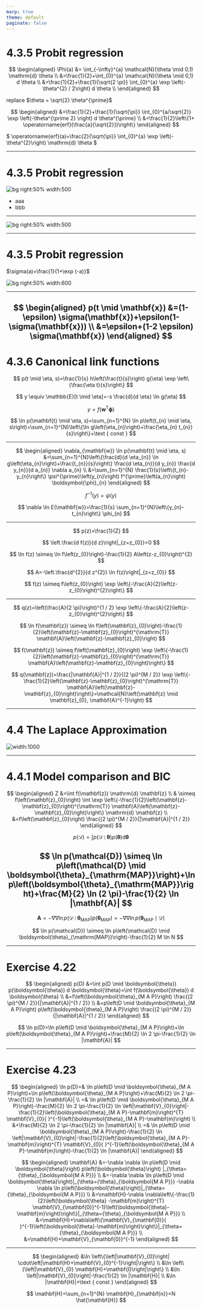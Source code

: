 ```yaml
---
marp: true
theme: default
paginate: false
---
```

 
# 4.3.5 Probit regression

$$
\begin{aligned}
\Phi(a) &= \int_{-\infty}^{a} \mathcal{N}(\theta \mid 0,1) \mathrm{d} \theta \\
&=\frac{1}{2}+\int_{0}^{a} \mathcal{N}(\theta \mid 0,1) d \theta \\
&=\frac{1}{2}+\frac{1}{\sqrt{2 \pi}} \int_{0}^{a} \exp \left(-\theta^{2} / 2\right) d \theta \\
\end{aligned}
$$

replace $\theta = \sqrt{2} \theta^{\prime}$

$$
\begin{aligned}
&=\frac{1}{2}+\frac{1}{\sqrt{\pi}} \int_{0}^{a/\sqrt{2}} \exp \left(-\theta^{\prime 2} \right) d \theta^{\prime} \\
&=\frac{1}{2}\left\{1+ \operatorname{erf}(\frac{a}{\sqrt{2}})\right\}
\end{aligned}
$$



$
\operatorname{erf}(a)=\frac{2}{\sqrt{\pi}} \int_{0}^{a} \exp \left(-\theta^{2}\right) \mathrm{d} \theta
$

---
# 4.3.5 Probit regression


![bg right:50% width:500](./image/fig_4.13.png)
- aaa
- bbb


---
![bg right:50% width:500](./image/fig_4.13.png)


---

# 4.3.5 Probit regression
$\sigma(a)=\frac{1}{1+\exp (-a)}$

![bg right:50% width:600](./image/fig_4.9.png)



---

$$
\begin{aligned}
p(t \mid \mathbf{x}) &=(1-\epsilon) \sigma(\mathbf{x})+\epsilon(1-\sigma(\mathbf{x})) \\
&=\epsilon+(1-2 \epsilon) \sigma(\mathbf{x})
\end{aligned}
$$
---

# 4.3.6 Canonical link functions

$$
p(t \mid \eta, s)=\frac{1}{s} h\left(\frac{t}{s}\right) g(\eta) \exp \left\{\frac{\eta t}{s}\right\}
$$

$$
y \equiv \mathbb{E}[t \mid \eta]=-s \frac{d}{d \eta} \ln g(\eta)
$$

$$
y=f\left(\mathbf{w}^{\mathrm{T}} \boldsymbol{\phi}\right)
$$

$$
\ln p(\mathbf{t} \mid \eta, s)=\sum_{n=1}^{N} \ln p\left(t_{n} \mid \eta, s\right)=\sum_{n=1}^{N}\left\{\ln g\left(\eta_{n}\right)+\frac{\eta_{n} t_{n}}{s}\right\}+\text { const }
$$

---

$$
\begin{aligned}
\nabla_{\mathbf{w}} \ln p(\mathbf{t} \mid \eta, s) &=\sum_{n=1}^{N}\left\{\frac{d}{d \eta_{n}} \ln g\left(\eta_{n}\right)+\frac{t_{n}}{s}\right\} \frac{d \eta_{n}}{d y_{n}} \frac{d y_{n}}{d a_{n}} \nabla a_{n} \\
&=\sum_{n=1}^{N} \frac{1}{s}\left\{t_{n}-y_{n}\right\} \psi^{\prime}\left(y_{n}\right) f^{\prime}\left(a_{n}\right) \boldsymbol{\phi}_{n}
\end{aligned}
$$

$$
f^{-1}(y)=\psi(y)
$$

$$
\nabla \ln E(\mathbf{w})=\frac{1}{s} \sum_{n=1}^{N}\left\{y_{n}-t_{n}\right\} \phi_{n}
$$

---



$$
p(z)=\frac{1}{Z}
$$

$$
\left.\frac{d f(z)}{d z}\right|_{z=z_{0}}=0
$$

$$
\ln f(z) \simeq \ln f\left(z_{0}\right)-\frac{1}{2} A\left(z-z_{0}\right)^{2}
$$

$$
A=-\left.\frac{d^{2}}{d z^{2}} \ln f(z)\right|_{z=z_{0}}
$$


$$
f(z) \simeq f\left(z_{0}\right) \exp \left\{-\frac{A}{2}\left(z-z_{0}\right)^{2}\right\}
$$

---
$$
q(z)=\left(\frac{A}{2 \pi}\right)^{1 / 2} \exp \left\{-\frac{A}{2}\left(z-z_{0}\right)^{2}\right\}
$$

$$
\ln f(\mathbf{z}) \simeq \ln f\left(\mathbf{z}_{0}\right)-\frac{1}{2}\left(\mathbf{z}-\mathbf{z}_{0}\right)^{\mathrm{T}} \mathbf{A}\left(\mathbf{z}-\mathbf{z}_{0}\right)
$$

$$
f(\mathbf{z}) \simeq f\left(\mathbf{z}_{0}\right) \exp \left\{-\frac{1}{2}\left(\mathbf{z}-\mathbf{z}_{0}\right)^{\mathrm{T}} \mathbf{A}\left(\mathbf{z}-\mathbf{z}_{0}\right)\right\}
$$

$$
q(\mathbf{z})=\frac{|\mathbf{A}|^{1 / 2}}{(2 \pi)^{M / 2}} \exp \left\{-\frac{1}{2}\left(\mathbf{z}-\mathbf{z}_{0}\right)^{\mathrm{T}} \mathbf{A}\left(\mathbf{z}-\mathbf{z}_{0}\right)\right\}=\mathcal{N}\left(\mathbf{z} \mid \mathbf{z}_{0}, \mathbf{A}^{-1}\right)
$$

---
# 4.4 The Laplace Approximation

![width:1000](./image/fig_4.14.png)

---
# 4.4.1 Model comparison and BIC

$$
\begin{aligned}
Z &=\int f(\mathbf{z}) \mathrm{d} \mathbf{z} \\
& \simeq f\left(\mathbf{z}_{0}\right) \int \exp \left\{-\frac{1}{2}\left(\mathbf{z}-\mathbf{z}_{0}\right)^{\mathrm{T}} \mathbf{A}\left(\mathbf{z}-\mathbf{z}_{0}\right)\right\} \mathrm{d} \mathbf{z} \\
&=f\left(\mathbf{z}_{0}\right) \frac{(2 \pi)^{M / 2}}{|\mathbf{A}|^{1 / 2}}
\end{aligned}
$$

$$
p(\mathcal{D})=\int p(\mathcal{D} \mid \boldsymbol{\theta}) p(\boldsymbol{\theta}) \mathrm{d} \boldsymbol{\theta}
$$

$$
\ln p(\mathcal{D}) \simeq \ln p\left(\mathcal{D} \mid \boldsymbol{\theta}_{\mathrm{MAP}}\right)+\ln p\left(\boldsymbol{\theta}_{\mathrm{MAP}}\right)+\frac{M}{2} \ln (2 \pi)-\frac{1}{2} \ln |\mathbf{A}|
$$
---
$$
\mathbf{A}=-\nabla \nabla \ln p\left(\mathcal{D} \mid \boldsymbol{\theta}_{\mathrm{MAP}}\right) p\left(\boldsymbol{\theta}_{\mathrm{MAP}}\right)=-\nabla \nabla \ln p\left(\boldsymbol{\theta}_{\mathrm{MAP}} \mid \mathcal{D}\right)
$$

$$
\ln p(\mathcal{D}) \simeq \ln p\left(\mathcal{D} \mid \boldsymbol{\theta}_{\mathrm{MAP}}\right)-\frac{1}{2} M \ln N
$$

---
# Exercise 4.22


$$
\begin{aligned}
p(D) &=\int p(D \mid \boldsymbol{\theta}) p(\boldsymbol{\theta}) d \boldsymbol{\theta}=\int f(\boldsymbol{\theta}) d \boldsymbol{\theta} \\
&=f\left(\boldsymbol{\theta}_{M A P}\right) \frac{(2 \pi)^{M / 2}}{|\mathbf{A}|^{1 / 2}} \\
&=p\left(D \mid \boldsymbol{\theta}_{M A P}\right) p\left(\boldsymbol{\theta}_{M A P}\right) \frac{(2 \pi)^{M / 2}}{|\mathbf{A}|^{1 / 2}}
\end{aligned}
$$

$$
\ln p(D)=\ln p\left(D \mid \boldsymbol{\theta}_{M A P}\right)+\ln p\left(\boldsymbol{\theta}_{M A P}\right)+\frac{M}{2} \ln 2 \pi-\frac{1}{2} \ln |\mathbf{A}|
$$

---
# Exercise 4.23

$$
\begin{aligned}
\ln p(D)=& \ln p\left(D \mid \boldsymbol{\theta}_{M A P}\right)+\ln p\left(\boldsymbol{\theta}_{M A P}\right)+\frac{M}{2} \ln 2 \pi-\frac{1}{2} \ln |\mathbf{A}| \\
=& \ln p\left(D \mid \boldsymbol{\theta}_{M A P}\right)-\frac{M}{2} \ln 2 \pi-\frac{1}{2} \ln \left|\mathbf{V}_{0}\right|-\frac{1}{2}\left(\boldsymbol{\theta}_{M A P}-\mathbf{m}\right)^{T} \mathbf{V}_{0}{ }^{-1}\left(\boldsymbol{\theta}_{M A P}-\mathbf{m}\right) \\
&+\frac{M}{2} \ln 2 \pi-\frac{1}{2} \ln |\mathbf{A}| \\
=& \ln p\left(D \mid \boldsymbol{\theta}_{M A P}\right)-\frac{1}{2} \ln \left|\mathbf{V}_{0}\right|-\frac{1}{2}\left(\boldsymbol{\theta}_{M A P}-\mathbf{m}\right)^{T} \mathbf{V}_{0}{ }^{-1}\left(\boldsymbol{\theta}_{M A P}-\mathbf{m}\right)-\frac{1}{2} \ln |\mathbf{A}|
\end{aligned}
$$


$$
\begin{aligned}
\mathbf{A} &=-\nabla \nabla \ln p\left(D \mid \boldsymbol{\theta}\right) p\left(\boldsymbol{\theta}\right) |_{\theta={\theta}_{\boldsymbol{M A P}}} \\
&=-\nabla \nabla \ln p\left(D \mid \boldsymbol{\theta}\right)|_{\theta={\theta}_{\boldsymbol{M A P}}} -\nabla \nabla \ln p\left(\boldsymbol{\theta}\right)|_{\theta={\theta}_{\boldsymbol{M A P}}} \\
&=\mathbf{H}-\nabla \nabla\left\{-\frac{1}{2}\left(\boldsymbol{\theta} -\mathbf{m}\right)^{T} \mathbf{V}_{\mathbf{0}}^{-1}\left(\boldsymbol{\theta}-\mathbf{m}\right)\right\}|_{\theta={\theta}_{\boldsymbol{M A P}}} \\
&=\mathbf{H}+\nabla\left\{\mathbf{V}_{\mathbf{0}}{ }^{-1}\left(\boldsymbol{\theta}-\mathbf{m}\right)\right\}|_{\theta={\theta}_{\boldsymbol{M A P}}} \\
&=\mathbf{H}+\mathbf{V}_{\mathbf{0}}^{-1}
\end{aligned}
$$

---

$$
\begin{aligned}
&\ln \left\{\left|\mathbf{V}_{0}\right| \cdot\left|\mathbf{H}+\mathbf{V}_{0}^{-1}\right|\right\} \\
&\ln \left\{\left|\mathbf{V}_{0} \mathbf{H}+\mathbf{I}\right|\right\} \\
&\ln \left|\mathbf{V}_{0}\right|-\frac{1}{2} \ln |\mathbf{H}| \\
&\ln |\mathbf{H}|+\text { const }
\end{aligned}
$$

$$
\mathbf{H}=\sum_{n=1}^{N} \mathbf{H}_{\mathbf{n}}=N \hat{\mathbf{H}}
$$ 